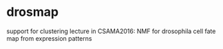 # drosmap
support for clustering lecture in CSAMA2016: NMF for drosophila cell fate map from expression patterns
